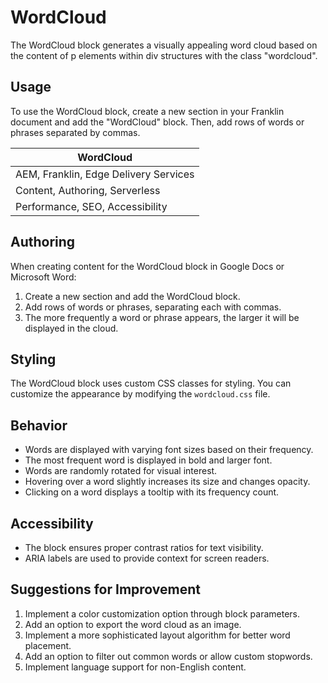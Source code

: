 # WordCloud

The WordCloud block generates a visually appealing word cloud based on the content of p elements within div structures with the class "wordcloud".

## Usage

To use the WordCloud block, create a new section in your Franklin document and add the "WordCloud" block. Then, add rows of words or phrases separated by commas.

| WordCloud |
|-----------|
| AEM, Franklin, Edge Delivery Services |
| Content, Authoring, Serverless |
| Performance, SEO, Accessibility |

## Authoring

When creating content for the WordCloud block in Google Docs or Microsoft Word:
1. Create a new section and add the WordCloud block.
2. Add rows of words or phrases, separating each with commas.
3. The more frequently a word or phrase appears, the larger it will be displayed in the cloud.

## Styling

The WordCloud block uses custom CSS classes for styling. You can customize the appearance by modifying the `wordcloud.css` file.

## Behavior

- Words are displayed with varying font sizes based on their frequency.
- The most frequent word is displayed in bold and larger font.
- Words are randomly rotated for visual interest.
- Hovering over a word slightly increases its size and changes opacity.
- Clicking on a word displays a tooltip with its frequency count.

## Accessibility

- The block ensures proper contrast ratios for text visibility.
- ARIA labels are used to provide context for screen readers.

## Suggestions for Improvement

1. Implement a color customization option through block parameters.
2. Add an option to export the word cloud as an image.
3. Implement a more sophisticated layout algorithm for better word placement.
4. Add an option to filter out common words or allow custom stopwords.
5. Implement language support for non-English content.